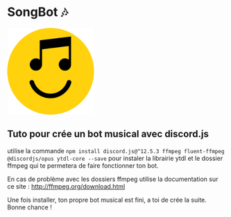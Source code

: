 <h1>SongBot 🎶</h1>

<img style="height:200px; with:200px;" src="IMG/songbot.png">

<h2>Tuto pour crée un bot musical avec discord.js</h2>

utilise la commande ``` npm install discord.js@^12.5.3 ffmpeg fluent-ffmpeg @discordjs/opus ytdl-core --save ``` pour instaler la librairie ytdl et le dossier ffmpeg qui te permetera de faire fonctionner ton bot.

En cas de problème avec les dossiers ffmpeg utilise la documentation sur ce site : http://ffmpeg.org/download.html

Une fois installer, ton propre bot musical est fini, a toi de crée la suite. Bonne chance ! 

